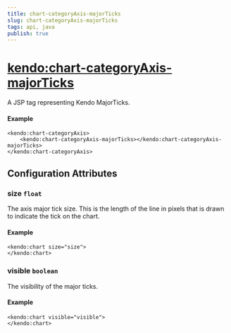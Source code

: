 ```yaml
---
title: chart-categoryAxis-majorTicks
slug: chart-categoryAxis-majorTicks
tags: api, java
publish: true
---
```


# <kendo:chart-categoryAxis-majorTicks>
A JSP tag representing Kendo MajorTicks.

#### Example
    <kendo:chart-categoryAxis>
        <kendo:chart-categoryAxis-majorTicks></kendo:chart-categoryAxis-majorTicks>
    </kendo:chart-categoryAxis>


## Configuration Attributes


### size `float`

The axis major tick size. This is the length of the line in pixels that is drawn to indicate the tick
on the chart.

#### Example
    <kendo:chart size="size">
    </kendo:chart>



### visible `boolean`

The visibility of the major ticks.

#### Example
    <kendo:chart visible="visible">
    </kendo:chart>


